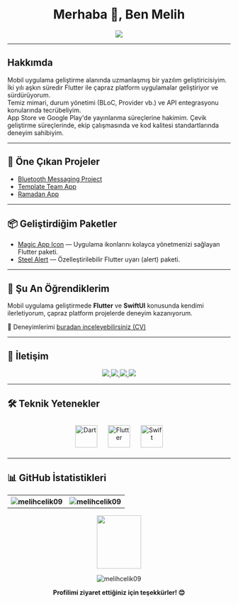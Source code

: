 <h1 align="center">
  Merhaba 👋, Ben Melih
</h1>

<p align="center">  
  <img src="https://user-images.githubusercontent.com/68864968/190638579-d3827751-6986-4494-a322-addcfca914f2.gif">
</p>

---

## Hakkımda

Mobil uygulama geliştirme alanında uzmanlaşmış bir yazılım geliştiricisiyim.  
İki yılı aşkın süredir Flutter ile çapraz platform uygulamalar geliştiriyor ve sürdürüyorum.  
Temiz mimari, durum yönetimi (BLoC, Provider vb.) ve API entegrasyonu konularında tecrübeliyim.  
App Store ve Google Play'de yayınlanma süreçlerine hakimim.
Çevik geliştirme süreçlerinde, ekip çalışmasında ve kod kalitesi standartlarında deneyim sahibiyim.

---

## 🚀 Öne Çıkan Projeler

- [Bluetooth Messaging Project](https://github.com/melihcelik09/bluetooth_messaging_project)
- [Template Team App](https://github.com/melihcelik09/template_team_app)
- [Ramadan App](https://github.com/melihcelik09/ramadan_app) 

---

## 📦 Geliştirdiğim Paketler

- [Magic App Icon](https://github.com/melihcelik09/magic_app_icon) — Uygulama ikonlarını kolayca yönetmenizi sağlayan Flutter paketi.
- [Steel Alert](https://github.com/melihcelik09/steel_alert) — Özelleştirilebilir Flutter uyarı (alert) paketi.

---

## 🌱 Şu An Öğrendiklerim

Mobil uygulama geliştirmede **Flutter** ve **SwiftUI** konusunda kendimi ilerletiyorum, çapraz platform projelerde deneyim kazanıyorum.

📄 Deneyimlerimi [buradan inceleyebilirsiniz (CV)](https://flowcv.com/resume/epaiigp144)

---

## 💼 İletişim

<p align="center">
  <a href="https://linkedin.com/in/melihcelik09">
    <img src="https://img.shields.io/badge/LinkedIn-0077B5?style=for-the-badge&logo=linkedin&logoColor=white"/>
  </a>
  <a href="mailto:melihcelikcodes@gmail.com">
    <img src="https://img.shields.io/badge/mail-c14438?style=for-the-badge&logo=Gmail&logoColor=white"/>
  </a>
  <a href="https://www.instagram.com/melihcelik48/">
    <img src="https://img.shields.io/badge/Instagram-E4405F?style=for-the-badge&logo=instagram&logoColor=white"/>
  </a>
  <a href="https://twitter.com/melihclk48">
    <img src="https://img.shields.io/badge/Twitter-1DA1F2?style=for-the-badge&logo=twitter&logoColor=white"/>
  </a>
</p>

---

## 🛠️ Teknik Yetenekler

<div align="center">  
  <a href="https://dart.dev/" target="_blank"><img style="margin: 10px" src="https://profilinator.rishav.dev/skills-assets/dartlang-icon.svg" alt="Dart" height="50" /></a>  
  <a href="https://flutter.dev/" target="_blank"><img style="margin: 10px" src="https://profilinator.rishav.dev/skills-assets/flutterio-icon.svg" alt="Flutter" height="50" /></a>
  <a href="https://developer.apple.com/swift/" target="_blank"><img style="margin: 10px" src="https://profilinator.rishav.dev/skills-assets/swift-original-wordmark.svg" alt="Swift" height="50" /></a>
</div>

---

## 📊 GitHub İstatistikleri

<table align="center">
  <tr>
    <th>
      <img src="https://github-readme-stats.vercel.app/api?username=melihcelik09&show_icons=true&locale=tr&hide=contribs,issues&theme=github_dark&hide_border=true" alt="melihcelik09" />
    </th>
    <th>
      <img src="https://github-readme-stats.vercel.app/api/top-langs?username=melihcelik09&show_icons=true&locale=tr&layout=compact&theme=github_dark&hide_border=true" alt="melihcelik09" />
    </th>
  </tr>
</table>

<p align="center"> 
   <img src="https://user-images.githubusercontent.com/68864968/150693984-728ffac4-4f23-4fb2-9a7a-e7c5752eebbe.png" width="100" height="120"/>
</p>

<p align="center">
  <img src="https://komarev.com/ghpvc/?username=melihcelik09&label=Profile%20views&color=0e75b6&style=flat" alt="melihcelik09" />
</p>
<p align="center">
  <b>Profilimi ziyaret ettiğiniz için teşekkürler! 😊</b>
</p>
